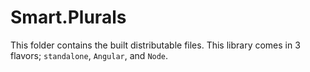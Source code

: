 # Smart.Plurals

This folder contains the built distributable files.
This library comes in 3 flavors; `standalone`, `Angular`, and `Node`.


